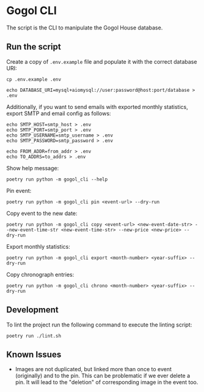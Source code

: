 # Gogol CLI

The script is the CLI to manipulate the Gogol House database.

## Run the script

Create a copy of `.env.example` file and populate it with the correct database URI:

```shell
cp .env.example .env

echo DATABASE_URI=mysql+aiomysql://user:password@host:port/database > .env
```

Additionally, if you want to send emails with exported monthly statistics, export
SMTP and email config as follows:

```shell
echo SMTP_HOST=smtp_host > .env
echo SMTP_PORT=smtp_port > .env
echo SMTP_USERNAME=smtp_username > .env
echo SMTP_PASSWORD=smtp_password > .env

echo FROM_ADDR=from_addr > .env
echo TO_ADDRS=to_addrs > .env
```

Show help message:

```shell
poetry run python -m gogol_cli --help
```

Pin event:

```shell
poetry run python -m gogol_cli pin <event-url> --dry-run
```

Copy event to the new date:

```shell
poetry run python -m gogol_cli copy <event-url> <new-event-date-str> --new-event-time-str <new-event-time-str> --new-price <new-price> --dry-run
```

Export monthly statistics:

```shell
poetry run python -m gogol_cli export <month-number> <year-suffix> --dry-run
```

Copy chronograph entries:

```shell
poetry run python -m gogol_cli chrono <month-number> <year-suffix> --dry-run
```

## Development

To lint the project run the following command to execute the linting script:

```shell
poetry run ./lint.sh
```

## Known Issues

- Images are not duplicated, but linked more than once to event (originally) and
  to the pin. This can be problematic if we ever delete a pin. It will lead to
  the "deletion" of corresponding image in the event too.